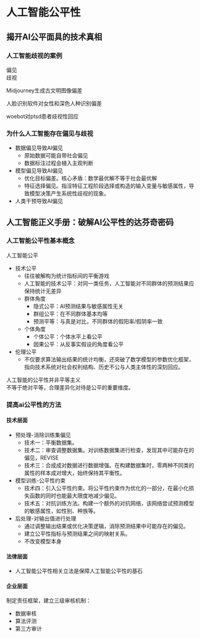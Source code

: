 # 人工智能公平性
## 揭开AI公平面具的技术真相
### 人工智能歧视的案例
偏见  
歧视  

Midjourney生成古文明图像偏差  

人脸识别软件对女性和深色人种识别偏差  

woebot对ptsd患者歧视性回应  

### 为什么人工智能存在偏见与歧视

* 数据偏见导致AI偏见
    * 原始数据可能自带社会偏见
    * 数据标注过程会植入主观判断
* 模型偏见导致AI偏见
    * 优化目标偏差。核心矛盾：数学最优解不等于社会最优解
    * 特征选择偏见。指淫特征工程阶段选择或构造的输入变量与敏感属性，导致模型决策产生系统性歧视的现象。
* 人类干预导致AI偏见


## 人工智能正义手册：破解AI公平性的达芬奇密码
### 人工智能公平性基本概念
人工智能公平

* 技术公平
    * 往往被解构为统计指标间的平衡游戏
    * 人工智能的技术公平：对同一类任务，人工智能对不同群体的预测结果应保持统计无差异
    * 群体角度
        * 隐式公平：AI预测结果与敏感属性无关
        * 群组公平：在不同群体基本均等
        * 预测平等：与真是对比，不同群体的假阳率/假阴率一致
    * 个体角度
        * 个体公平：个体水平上看公平
        * 因果公平：从反事实假设的角度看公平
* 伦理公平
    * 不仅要求算法输出结果的统计均衡，还突破了数学模型的参数优化框架，指向技术系统对社会权利结构、历史不公与人类主体性的深刻回应。

人工智能的公平性并非平等主义  
不等于绝对平等，合理差异化对待是公平的重要维度。  

### 提高ai公平性的方法
#### 技术层面

* 预处理-消除训练集偏见  
    * 技术一：平衡数据集。
    * 技术二：审查调整数据集。对训练数据集进行检查，发现其中可能存在的偏见，REVISE
    * 技术三：合成成对数据进行数据增强。在构建数据集时，零两种不同类的属性的样本成对增大，始终保持其平衡性。
* 模型训练-公平性约束  
    * 技术四：引入公平性约束。将公平性约束作为优化的一部分，在最小化损失函数的同时也能最大限度地减少偏见。
    * 技术五：对抗训练方法。构建一个额外的对抗网络，该网络尝试预测模型的敏感属性，如性别、种族等。
* 后处理-对输出值进行处理  
    * 通过调整输出结果或优化决策逻辑，消除预测结果中可能存在的偏见。
    * 建立公平性指标与预测结果之间的映射关系。
    * 不改变模型本身

#### 法律层面
* 人工智能公平性相关立法是保障人工智能公平性的基石

#### 企业层面
制定责任框架，建立三级审核机制：

* 数据审核
* 算法评测
* 第三方审计